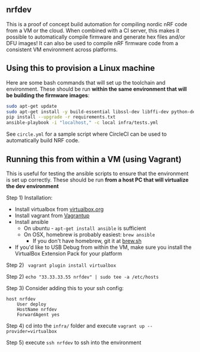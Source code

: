 nrfdev 
------

This is a proof of concept build automation for compiling nordic nRF code from a VM or the cloud.
When combined with a CI server, this makes it possible to automatically compile firmware and generate hex files and/or DFU images!
It can also be used to compile nRF firmware code from a consistent VM environment across platforms.

## Using this to provision a Linux machine

Here are some bash commands that will set up the toolchain and environment. These should be run **within the same environment that will be building the firmware images**:

``` bash
sudo apt-get update
sudo apt-get install -y build-essential libssl-dev libffi-dev python-dev
pip install --upgrade -r requirements.txt
ansible-playbook -i "localhost," -c local infra/tests.yml
```

See ```circle.yml``` for a sample script where CircleCI can be used to automatically build NRF code.

## Running this from within a VM (using Vagrant)

This is useful for testing the ansible scripts to ensure that the environment is set up correctly. These should be run **from a host PC that will virtualize the dev environment**

Step 1) Installation:

* Install virtualbox from [virtualbox.org](https://www.virtualbox.org/wiki/Downloads)
* Install vagrant from [Vagrantup](https://www.vagrantup.com/downloads.html)
* Install ansible
    * On ubuntu - ```apt-get install ansible``` is sufficient
    * On OSX, homebrew is probably easiest: ```brew ansible```
        * If you don't have homebrew, git it at [brew.sh](http://brew.sh/)
* If you'd like to USB Debug from within the VM, make sure you install the VirtualBox Extension Pack for your platform

Step 2)
``` vagrant plugin install virtualbox```

Step 2)
```echo "33.33.33.55 nrfdev" | sudo tee -a /etc/hosts```

Step 3)
Consider adding this to your ssh config:

```
host nrfdev
	User deploy
	HostName nrfdev
	ForwardAgent yes
```

Step 4)
cd into the ```infra/``` folder and execute ```vagrant up --provider=virtualbox```

Step 5)
execute ```ssh nrfdev``` to ssh into the environment

